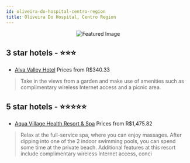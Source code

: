 ```yaml
---
id: oliveira-do-hospital-centro-region
title: Oliveira Do Hospital, Centro Region
---
```


<center><img src="https://i.travelapi.com/hotels/11000000/10090000/10084400/10084399/edea0792_z.jpg" alt="Featured Image" /></center>


##  3 star hotels - ⭐️⭐️⭐️

-    [Alva Valley Hotel](https://us.hurb.com/hotels/oliveira-do-hospital/alva-valley-hotel-JNP-JP523669?cmp=18055) Prices from R$340.33
   > Take in the views from a garden and make use of amenities such as complimentary wireless Internet access and a picnic area.

##  5 star hotels - ⭐️⭐️⭐️⭐️⭐️

-    [Aqua Village Health Resort & Spa](https://us.hurb.com/hotels/oliveira-do-hospital/aqua-village-health-resort-spa-JNP-JP410088?cmp=18055) Prices from R$1,475.82
   > Relax at the full-service spa, where you can enjoy massages. After dipping into one of the 2 indoor swimming pools, you can spend some time at the private beach. Additional features at this resort include complimentary wireless Internet access, conci
